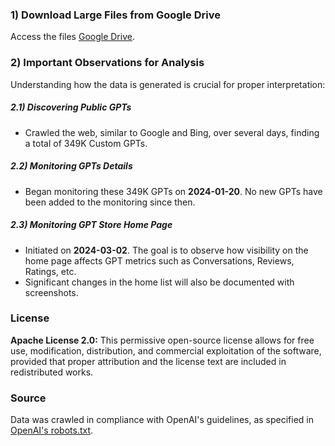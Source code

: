 ### 1) Download Large Files from Google Drive

Access the files [Google Drive](https://drive.google.com/drive/folders/1hUGnQ_AWeL2wi5UhUTt05dMHYb_FIvz4?usp=drive_link).

### 2) Important Observations for Analysis

Understanding how the data is generated is crucial for proper interpretation:

##### 2.1) Discovering Public GPTs

- Crawled the web, similar to Google and Bing, over several days, finding a total of 349K Custom GPTs.

##### 2.2) Monitoring GPTs Details

- Began monitoring these 349K GPTs on **2024-01-20**. No new GPTs have been added to the monitoring since then.

##### 2.3) Monitoring GPT Store Home Page

- Initiated on **2024-03-02**. The goal is to observe how visibility on the home page affects GPT metrics such as Conversations, Reviews, Ratings, etc.
- Significant changes in the home list will also be documented with screenshots.

### License

**Apache License 2.0:** This permissive open-source license allows for free use, modification, distribution, and commercial exploitation of the software, provided that proper attribution and the license text are included in redistributed works.

### Source

Data was crawled in compliance with OpenAI's guidelines, as specified in [OpenAI's robots.txt](https://chat.openai.com/robots.txt).
